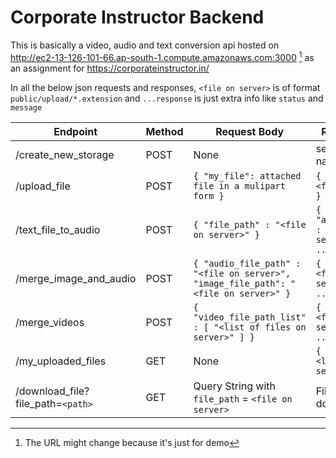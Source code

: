 # Corporate Instructor Backend

This is basically a video, audio and text conversion api hosted on http://ec2-13-126-101-66.ap-south-1.compute.amazonaws.com:3000 [^1] as an assignment for https://corporateinstructor.in/

In all the below json requests and responses, `<file on server>` is of format `public/upload/*.extension` and `...response` is just extra info like `status` and `message`

| Endpoint                          | Method | Request Body                                                                        | Response Body                                             |
| --------------------------------- | ------ | ----------------------------------------------------------------------------------- | --------------------------------------------------------- |
| /create_new_storage               | POST   | None                                                                                | sends a cookie named `token`                              |
| /upload_file                      | POST   | `{ "my_file": attached file in a mulipart form }`                                   | `{ "file_path" : "<file on server>" }`                    |
| /text_file_to_audio               | POST   | `{ "file_path" : "<file on server>" }`                                              | `{ "audio_file_path" : "<file on server>", ...response }` |
| /merge_image_and_audio            | POST   | `{ "audio_file_path" : "<file on server>", "image_file_path": "<file on server>" }` | `{ "file_path" : "<file on server>", ...response }`       |
| /merge_videos                     | POST   | `{ "video_file_path_list" : [ "<list of files on server>" ] }`                      | `{ "file_path" : "<file on server>", ...response }`       |
| /my_uploaded_files                | GET    | None                                                                                | `{ "data": [ "<list of files on server>" ] }`             |
| /download_file?file_path=`<path>` | GET    | Query String with `file_path` = `<file on server>`                                  | File started downloading                                  |

[^1]: The URL might change because it's just for demo
